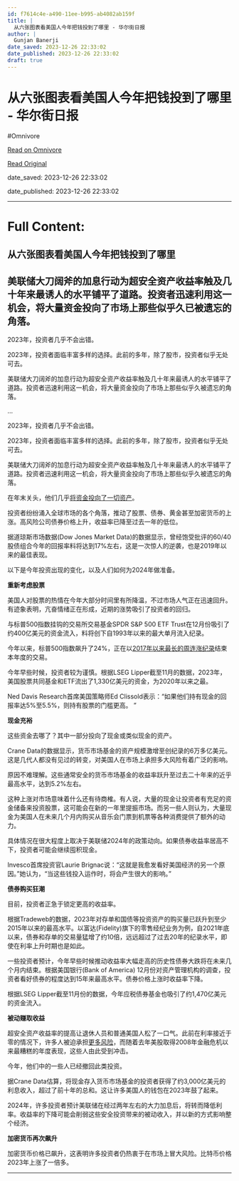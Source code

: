 ```yaml
---
id: f7614c4e-a490-11ee-b995-ab4082ab159f
title: |
  从六张图表看美国人今年把钱投到了哪里 - 华尔街日报
author: |
  Gunjan Banerji
date_saved: 2023-12-26 22:33:02
date_published: 2023-12-26 22:33:02
draft: true
---
```


# 从六张图表看美国人今年把钱投到了哪里 - 华尔街日报
#Omnivore

[Read on Omnivore](https://omnivore.app/me/-18caa5d7cce)

[Read Original](https://cn.wsj.com/amp/articles/%E4%BB%8E%E5%85%AD%E5%BC%A0%E5%9B%BE%E8%A1%A8%E7%9C%8B%E7%BE%8E%E5%9B%BD%E4%BA%BA%E4%BB%8A%E5%B9%B4%E6%8A%8A%E9%92%B1%E6%8A%95%E5%88%B0%E4%BA%86%E5%93%AA%E9%87%8C-78c421fa)

date_saved: 2023-12-26 22:33:02

date_published: 2023-12-26 22:33:02

--- 

# Full Content: 

##  从六张图表看美国人今年把钱投到了哪里

## 美联储大刀阔斧的加息行动为超安全资产收益率触及几十年来最诱人的水平铺平了道路。投资者迅速利用这一机会，将大量资金投向了市场上那些似乎久已被遗忘的角落。

2023年，投资者几乎不会出错。

2023年，投资者面临丰富多样的选择。此前的多年，除了股市，投资者似乎无处可去。

美联储大刀阔斧的加息行动为超安全资产收益率触及几十年来最诱人的水平铺平了道路。投资者迅速利用这一机会，将大量资金投向了市场上那些似乎久被遗忘的角落。

...

2023年，投资者几乎不会出错。

2023年，投资者面临丰富多样的选择。此前的多年，除了股市，投资者似乎无处可去。

美联储大刀阔斧的加息行动为超安全资产收益率触及几十年来最诱人的水平铺平了道路。投资者迅速利用这一机会，将大量资金投向了市场上那些似乎久被遗忘的角落。

在年末关头，他们几乎[将资金投向了一切资产](https://cn.wsj.com/articles/CN-FIN-20231212094301)。

投资者纷纷涌入全球市场的各个角落，推动了股票、债券、黄金甚至加密货币的上涨。高风险公司债券价格上升，收益率已降至过去一年的低位。

据道琼斯市场数据(Dow Jones Market Data)的数据显示，曾经饱受批评的60/40股债组合今年的回报率料将达到17%左右，这是一次惊人的逆袭，也是2019年以来的最佳表现。

以下是今年投资出现的变化，以及人们如何为2024年做准备。

**重新考虑股票**

美国人对股票的热情在今年大部分时间里有所降温，不过市场人气正在迅速回升。有迹象表明，亢奋情绪正在形成，近期的涨势吸引了投资者的回归。

与标普500指数挂钩的交易所交易基金SPDR S&P 500 ETF Trust在12月份吸引了约400亿美元的资金流入，料将创下自1993年以来的最大单月流入纪录。

今年以来，标普500指数飙升了24%，正在以[2017年以来最长的周连涨纪录](https://cn.wsj.com/articles/CN-MKT-20231223083654)结束本年度的交易。

今年早些时候，投资者较为谨慎。根据LSEG Lipper截至11月的数据，2023年，美国股票共同基金和ETF流出了1,330亿美元的资金，为2020年以来之最。

Ned Davis Research首席美国策略师Ed Clissold表示：“如果他们持有现金的回报率达5%至5.5%，则持有股票的门槛更高。 ”

**现金充裕**

这些资金去哪了？其中一部分投向了现金或类似现金的资产。

Crane Data的数据显示，货币市场基金的资产规模激增至创纪录的6万多亿美元。这是几代人都没有见过的转变，对美国人在市场上承担多大风险有着广泛的影响。

原因不难理解。这些通常安全的货币市场基金的收益率跃升至过去二十年来的近乎最高水平，达到5.2%左右。

这种上涨对市场意味着什么还有待商榷。有人说，大量的现金让投资者有充足的资金储备来投资股票，这可能会在新的一年里提振市场。而另一些人则认为，大量现金为美国人在未来几个月内购买从音乐会门票到机票等各种消费提供了额外的动力。

具体情况在很大程度上取决于美联储2024年的政策动向。如果债券收益率居高不下，投资者可能会继续囤积现金。

Invesco首席投资官Laurie Brignac说：“这就是我愈发看好美国经济的另一个原因。”她认为，“当这些钱投入运作时，将会产生很大的影响。”

**债券购买狂潮**

目前，投资者正急于锁定更高的收益率。

根据Tradeweb的数据，2023年对存单和国债等投资资产的购买量已跃升到至少2015年以来的最高水平。以富达(Fidelity)旗下的零售经纪业务为例，自2021年底以来，债券和存单的交易量猛增了约10倍，远远超过了过去20年的纪录水平，即使在利率上升时期也是如此。

一些投资者预计，今年早些时候推动收益率大幅走高的历史性债券大跌将在未来几个月内结束。根据美国银行(Bank of America) 12月份对资产管理机构的调查，投资者看好债券的程度达到15年来最高水平。债券价格上涨时收益率下降。

根据LSEG Lipper截至11月份的数据，今年应税债券基金也吸引了约1,470亿美元的资金流入。

**被动赚取收益**

超安全资产收益率的提高让退休人员和普通美国人松了一口气。此前在利率接近于零的情况下，许多人被迫承担[更多风险](https://cn.wsj.com/articles/CN-MKT-20210503134435)，而随着去年美股取得2008年金融危机以来最糟糕的年度表现，这些人由此受到冲击。

今年，他们中的一些人已经撤回此类投资。

据Crane Data估算，将现金存入货币市场基金的投资者获得了约3,000亿美元的利息收入，超过了前十年的总和。这让许多美国人的钱包在2023年鼓了起来。

2024年，许多投资者预计美联储在经过两年左右的大力加息后，将转而降低利率。收益率的下降可能会削弱这些安全投资带来的被动收入，并以新的方式影响整个经济。

**加密货币再次飙升**

加密货币价格已飙升，这表明许多投资者仍热衷于在市场上冒大风险。比特币价格2023年上涨了一倍多。

---

